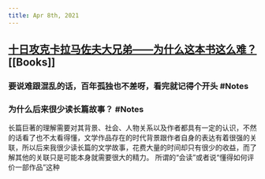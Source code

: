 ```yaml
---
title: Apr 8th, 2021
---
```


## [十日攻克卡拉马佐夫大兄弟——为什么这本书这么难？](https://www.douban.com/note/794368464/)  [[Books]]
### 要说难跟混乱的话，百年孤独也不差呀，看完就记得个开头 #Notes
### 为什么后来很少读长篇故事？ #Notes
长篇巨著的理解需要对其背景、社会、人物关系以及作者都具有一定的认识，不然的话看了也不太看得懂，文学作品存在的时代背景跟作者自身的表达有着很强的关联，所以后来我很少读长篇的文学故事，花费大量的时间却只有很少的收益，而了解其他的关联只是可能本身就需要很大的精力。
所谓的“会读”或者说“懂得如何评价一部作品”这种
